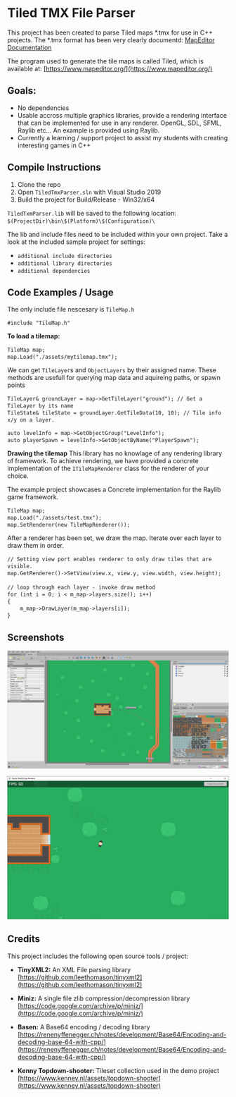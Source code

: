 # Tiled TMX File Parser
This project has been created to parse Tiled maps *.tmx for use in C++ projects.
The *.tmx format has been very clearly documentd:  [MapEditor Documentation](https://doc.mapeditor.org/en/stable/reference/tmx-map-format/#)

The program used to generate the tile maps is called Tiled, which is available at: [https://www.mapeditor.org/](https://www.mapeditor.org/)

## Goals:
 - No dependencies
 - Usable accross multiple graphics libraries,  provide a rendering interface that can be implemented for use in any renderer. OpenGL, SDL, SFML, Raylib etc... An example is provided using Raylib.
 - Currently a learning / support project to assist my students with creating interesting games in C++

## Compile Instructions

1. Clone the repo
2. Open `TiledTmxParser.sln` with Visual Studio 2019
3. Build the project for Build/Release - Win32/x64

`TiledTxmParser.lib` will be saved to the following location:
`$(ProjectDir)\bin\$(Platform)\$(Configuration)\`

The lib and include files need to be included within your own project.
Take a look at the included sample project for settings:
 - `additional include directories`
 - `additional library directories`
 - `additional dependencies`


## Code Examples / Usage
The only include file nescesary is `TileMap.h`
``` (C++)
#include "TileMap.h"
```

**To load a tilemap:**
```
TileMap map;
map.Load("./assets/mytilemap.tmx");
```

We can get `TileLayer`s and `ObjectLayers` by their assigned name.
These methods are usefull for querying map data and aquireing paths, or spawn points
```
TileLayer& groundLayer = map->GetTileLayer("ground"); // Get a TileLayer by its name
TileState& tileState = groundLayer.GetTileData(10, 10); // Tile info x/y on a layer.
```
```
auto levelInfo = map->GetObjectGroup("LevelInfo");
auto playerSpawn = levelInfo->GetObjectByName("PlayerSpawn");
```

**Drawing the tilemap**
This library has no knowlage of any rendering library of framework.  To achieve rendering, we have provided a concrete implementation of the `ITileMapRenderer` class for the renderer of your choice.

The example project showcases a Concrete implementation for the Raylib game framework.
```
TileMap map;
map.Load("./assets/test.tmx");
map.SetRenderer(new TileMapRenderer());
```
After a renderer has been set, we draw the map. Iterate over each layer to draw them in order.
```
// Setting view port enables renderer to only draw tiles that are visible.
map.GetRenderer()->SetView(view.x, view.y, view.width, view.height);
	
// loop through each layer - invoke draw method
for (int i = 0; i < m_map->layers.size(); i++)
{
	m_map->DrawLayer(m_map->layers[i]);
}
```

## Screenshots

![Tiled Map Editor](/docs/screenshots/TiledMapEditor.png "Tiled Map Editor")

![Raylib Rendered TMX](/docs/screenshots/raylib_tmx_demo.png "Raylib Rendered TMX")


## Credits
This project includes the following open source tools / project:

 - **TinyXML2:** An XML File parsing library <br> 	[https://github.com/leethomason/tinyxml2](https://github.com/leethomason/tinyxml2)

 - **Miniz:** A single file zlib compression/decompression library <br> [https://code.google.com/archive/p/miniz/](https://code.google.com/archive/p/miniz/)

- **Basen:** A Base64 encoding / decoding library <br> [https://renenyffenegger.ch/notes/development/Base64/Encoding-and-decoding-base-64-with-cpp/](https://renenyffenegger.ch/notes/development/Base64/Encoding-and-decoding-base-64-with-cpp/) 

 - **Kenny Topdown-shooter:** Tileset collection used in the demo project <br> [https://www.kenney.nl/assets/topdown-shooter](https://www.kenney.nl/assets/topdown-shooter)

